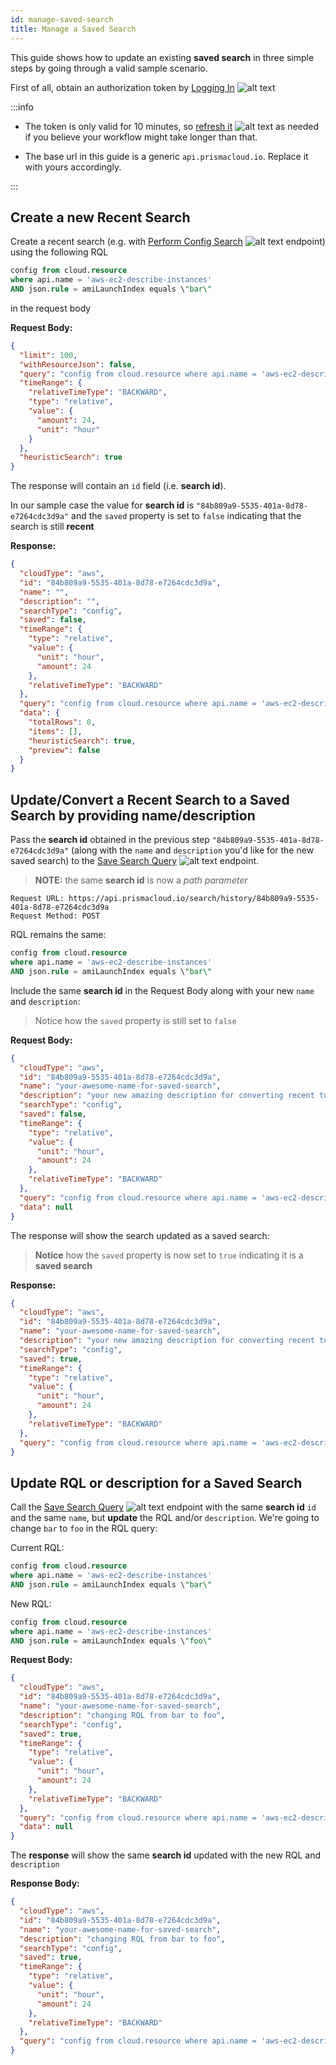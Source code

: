 ```yaml
---
id: manage-saved-search
title: Manage a Saved Search
---
```


This guide shows how to update an existing **saved search** in three simple steps by going through a valid sample scenario.

First of all, obtain an authorization token by [Logging In](/prisma-cloud/api/cspm/app-login/) ![alt text](/icons/api-icon-pan-dev.svg)

:::info

- The token is only valid for 10 minutes, so [refresh it](/prisma-cloud/api/cspm/extend-session/) ![alt text](/icons/api-icon-pan-dev.svg) as needed if you believe your workflow might take longer than that.

- The base url in this guide is a generic `api.prismacloud.io`. Replace it with yours accordingly.

:::

## Create a new Recent Search 

Create a recent search (e.g. with [Perform Config Search](/prisma-cloud/api/cspm/search-config/) ![alt text](/icons/api-icon-pan-dev.svg) endpoint) using the following RQL
```sql
config from cloud.resource 
where api.name = 'aws-ec2-describe-instances' 
AND json.rule = amiLaunchIndex equals \"bar\"
```
in the request body

**Request Body:**
```json
{
  "limit": 100,
  "withResourceJson": false,
  "query": "config from cloud.resource where api.name = 'aws-ec2-describe-instances' AND json.rule = amiLaunchIndex equals \"bar\"",
  "timeRange": {
    "relativeTimeType": "BACKWARD",
    "type": "relative",
    "value": {
      "amount": 24,
      "unit": "hour"
    }
  },
  "heuristicSearch": true
}
```


The response will contain an `id` field (i.e. **search id**).

In our sample case the value for **search id** is `"84b809a9-5535-401a-8d78-e7264cdc3d9a"` and the `saved` property is set to `false` indicating that the search is still **recent**

**Response:**
```json
{
  "cloudType": "aws",
  "id": "84b809a9-5535-401a-8d78-e7264cdc3d9a",
  "name": "",
  "description": "",
  "searchType": "config",
  "saved": false,
  "timeRange": {
    "type": "relative",
    "value": {
      "unit": "hour",
      "amount": 24
    },
    "relativeTimeType": "BACKWARD"
  },
  "query": "config from cloud.resource where api.name = 'aws-ec2-describe-instances' AND json.rule = amiLaunchIndex equals \"bar\"",
  "data": {
    "totalRows": 0,
    "items": [],
    "heuristicSearch": true,
    "preview": false
  }
}
```

## Update/Convert a Recent Search to a Saved Search by providing name/description

Pass the **search id** obtained in the previous step `"84b809a9-5535-401a-8d78-e7264cdc3d9a"` (along with the `name` and `description` you'd like for the new saved search) to the [Save Search Query](/prisma-cloud/api/cspm/search-history-manage/) ![alt text](/icons/api-icon-pan-dev.svg) endpoint. 

> **NOTE:** the same **search id** is now a *path parameter*

```
Request URL: https://api.prismacloud.io/search/history/84b809a9-5535-401a-8d78-e7264cdc3d9a
Request Method: POST
```

RQL remains the same:
```sql
config from cloud.resource 
where api.name = 'aws-ec2-describe-instances' 
AND json.rule = amiLaunchIndex equals \"bar\"
```

Include the same **search id** in the Request Body along with your new `name` and `description`:
> Notice how the `saved` property is still set to `false`

**Request Body:**
```json
{
  "cloudType": "aws",
  "id": "84b809a9-5535-401a-8d78-e7264cdc3d9a",
  "name": "your-awesome-name-for-saved-search",
  "description": "your new amazing description for converting recent to saved search",
  "searchType": "config",
  "saved": false,
  "timeRange": {
    "type": "relative",
    "value": {
      "unit": "hour",
      "amount": 24
    },
    "relativeTimeType": "BACKWARD"
  },
  "query": "config from cloud.resource where api.name = 'aws-ec2-describe-instances' AND json.rule = amiLaunchIndex equals \"bar\"",
  "data": null
}
```

The response will show the search updated as a saved search:
> **Notice** how the `saved` property is now set to `true` indicating it is a **saved search**

**Response:**
```json
{
  "cloudType": "aws",
  "id": "84b809a9-5535-401a-8d78-e7264cdc3d9a",
  "name": "your-awesome-name-for-saved-search",
  "description": "your new amazing description for converting recent to saved search",
  "searchType": "config",
  "saved": true,
  "timeRange": {
    "type": "relative",
    "value": {
      "unit": "hour",
      "amount": 24
    },
    "relativeTimeType": "BACKWARD"
  },
  "query": "config from cloud.resource where api.name = 'aws-ec2-describe-instances' AND json.rule = amiLaunchIndex equals \"bar\""
}
```

## Update RQL or description for a Saved Search
Call the [Save Search Query](/prisma-cloud/api/cspm/search-history-manage/) ![alt text](/icons/api-icon-pan-dev.svg) endpoint with the same **search id** `id` and the same `name`, but **update** the RQL and/or `description`. We're going to change `bar` to `foo` in the RQL query:

Current RQL:
```sql
config from cloud.resource 
where api.name = 'aws-ec2-describe-instances' 
AND json.rule = amiLaunchIndex equals \"bar\"
```

New RQL:
```sql
config from cloud.resource 
where api.name = 'aws-ec2-describe-instances' 
AND json.rule = amiLaunchIndex equals \"foo\"
```

**Request Body:**
```json
{
  "cloudType": "aws",
  "id": "84b809a9-5535-401a-8d78-e7264cdc3d9a",
  "name": "your-awesome-name-for-saved-search",
  "description": "changing RQL from bar to foo",
  "searchType": "config",
  "saved": true,
  "timeRange": {
    "type": "relative",
    "value": {
      "unit": "hour",
      "amount": 24
    },
    "relativeTimeType": "BACKWARD"
  },
  "query": "config from cloud.resource where api.name = 'aws-ec2-describe-instances' AND json.rule = amiLaunchIndex equals \"foo\"",
  "data": null
}
```

The **response** will show the same **search id** updated with the new RQL and `description`

**Response Body:**

```json
{
  "cloudType": "aws",
  "id": "84b809a9-5535-401a-8d78-e7264cdc3d9a",
  "name": "your-awesome-name-for-saved-search",
  "description": "changing RQL from bar to foo",
  "searchType": "config",
  "saved": true,
  "timeRange": {
    "type": "relative",
    "value": {
      "unit": "hour",
      "amount": 24
    },
    "relativeTimeType": "BACKWARD"
  },
  "query": "config from cloud.resource where api.name = 'aws-ec2-describe-instances' AND json.rule = amiLaunchIndex equals \"foo\""
}
```

